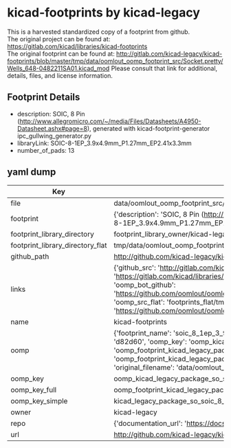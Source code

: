 # kicad-footprints by kicad-legacy  
This is a harvested standardized copy of a footprint from github.  
The original project can be found at:  
https://gitlab.com/kicad/libraries/kicad-footprints  
The original footprint can be found at:
http://gitlab.com/kicad-legacy/kicad-footprints/blob/master/tmp/data/oomlout_oomp_footprint_src/Socket.pretty/Wells_648-0482211SA01.kicad_mod
Please consult that link for additional, details, files, and license information.  
## Footprint Details
* description: SOIC, 8 Pin (http://www.allegromicro.com/~/media/Files/Datasheets/A4950-Datasheet.ashx#page=8), generated with kicad-footprint-generator ipc_gullwing_generator.py  
* libraryLink: SOIC-8-1EP_3.9x4.9mm_P1.27mm_EP2.41x3.3mm  
* number_of_pads: 13  
## yaml dump  
| Key | Value |  
| --- | --- |  
| file | data/oomlout_oomp_footprint_src/kicad-footprints/Package_SO.pretty/SOIC-8-1EP_3.9x4.9mm_P1.27mm_EP2.41x3.3mm.kicad_mod |  
| footprint | {'description': 'SOIC, 8 Pin (http://www.allegromicro.com/~/media/Files/Datasheets/A4950-Datasheet.ashx#page=8), generated with kicad-footprint-generator ipc_gullwing_generator.py', 'libraryLink': 'SOIC-8-1EP_3.9x4.9mm_P1.27mm_EP2.41x3.3mm', 'number_of_pads': 13} |  
| footprint_library_directory | footprint_library_owner/kicad-legacy_kicad-footprints |  
| footprint_library_directory_flat | tmp/data/oomlout_oomp_footprint_src/footprints_flat/kicad_legacy_package_so_soic_8_1ep_3_9x4_9mm_p1_27mm_ep2_41x3_3mm/working |  
| github_path | http://github.com/kicad-legacy/kicad-footprints/blob/master/tmp/data/oomlout_oomp_footprint_src/Package_SO.pretty/SOIC-8-1EP_3.9x4.9mm_P1.27mm_EP2.41x3.3mm.kicad_mod |  
| links | {'github_src': 'http://gitlab.com/kicad-legacy/kicad-footprints/blob/master/tmp/data/oomlout_oomp_footprint_src/Socket.pretty/Wells_648-0482211SA01.kicad_mod', 'github_src_repo': 'https://gitlab.com/kicad/libraries/kicad-footprints', 'oomp_bot': 'tmp/data/oomlout_oomp_footprint_src/footprints/kicad_legacy_package_so_soic_8_1ep_3_9x4_9mm_p1_27mm_ep2_41x3_3mm/working', 'oomp_bot_github': 'https://github.com/oomlout/oomlout_oomp_footprint_bot/tree/main/tmp/data/oomlout_oomp_footprint_src/footprints/kicad_legacy_package_so_soic_8_1ep_3_9x4_9mm_p1_27mm_ep2_41x3_3mm/working', 'oomp_src_flat': 'footprints_flat/tmp/data/oomlout_oomp_footprint_src/footprints_flat/kicad_legacy_package_so_soic_8_1ep_3_9x4_9mm_p1_27mm_ep2_41x3_3mm/working', 'oomp_src_flat_github': 'https://github.com/oomlout/oomlout_oomp_footprint_src/tree/main/tmp/data/oomlout_oomp_footprint_src/footprints_flat/kicad_legacy_package_so_soic_8_1ep_3_9x4_9mm_p1_27mm_ep2_41x3_3mm/working'} |  
| name | kicad-footprints |  
| oomp | {'footprint_name': 'soic_8_1ep_3_9x4_9mm_p1_27mm_ep2_41x3_3mm', 'library_name': 'package_so', 'md5': 'd82d603d9e4be5badccf90cc995e944f', 'md5_10': 'd82d603d9e', 'md5_5': 'd82d6', 'md5_6': 'd82d60', 'oomp_key': 'oomp_kicad_legacy_package_so_soic_8_1ep_3_9x4_9mm_p1_27mm_ep2_41x3_3mm', 'oomp_key_extra': 'oomp_footprint_kicad_legacy_package_so_soic_8_1ep_3_9x4_9mm_p1_27mm_ep2_41x3_3mm', 'oomp_key_full': 'oomp_footprint_kicad_legacy_package_so_soic_8_1ep_3_9x4_9mm_p1_27mm_ep2_41x3_3mm_d82d60', 'oomp_key_simple': 'kicad_legacy_package_so_soic_8_1ep_3_9x4_9mm_p1_27mm_ep2_41x3_3mm', 'original_filename': 'data/oomlout_oomp_footprint_src/kicad-footprints/Package_SO.pretty/SOIC-8-1EP_3.9x4.9mm_P1.27mm_EP2.41x3.3mm.kicad_mod', 'owner_name': 'kicad_legacy'} |  
| oomp_key | oomp_kicad_legacy_package_so_soic_8_1ep_3_9x4_9mm_p1_27mm_ep2_41x3_3mm |  
| oomp_key_full | oomp_footprint_kicad_legacy_package_so_soic_8_1ep_3_9x4_9mm_p1_27mm_ep2_41x3_3mm |  
| oomp_key_simple | kicad_legacy_package_so_soic_8_1ep_3_9x4_9mm_p1_27mm_ep2_41x3_3mm |  
| owner | kicad-legacy |  
| repo | {'documentation_url': 'https://docs.github.com/rest/repos/repos#get-a-repository', 'message': 'Not Found'} |  
| url | http://github.com/kicad-legacy/kicad-footprints |  

